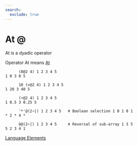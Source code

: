 ```yaml
---
search:
  exclude: true
---
```

<h1 class="heading"><span class="name">At</span> <span class="command">@</span></h1>

At is a dyadic operator

Operator At means
[At](../primitive-operators/at.md)
```apl
      (0@2 4) 1 2 3 4 5
1 0 3 0 5

      10 (×@2 4) 1 2 3 4 5
1 20 3 40 5

      (÷@2 4) 1 2 3 4 5
1 0.5 3 0.25 5

      '*'@(2∘|) 1 2 3 4 5   ⍝ Boolean selection 1 0 1 0 1
* 2 * 4 *

      ⌽@(2∘|) 1 2 3 4 5     ⍝ Reversal of sub-array 1 3 5
5 2 3 4 1
```
[Language Elements](./language-elements.md)
